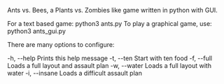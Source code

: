 Ants vs. Bees, a Plants vs. Zombies like game written in python with GUI.

For a text based game: python3 ants.py
To play a graphical game, use: python3 ants_gui.py

There are many options to configure:

-h, --help Prints this help message
-t, --ten Start with ten food
-f, --full Loads a full layout and assault plan
-w, --water Loads a full layout with water
-i, --insane Loads a difficult assault plan
